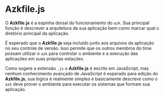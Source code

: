 # Azkfile.js

O **Azkfile.js** é a espinha dorsal do funcionamento do `azk`. Sua principal função é descrever a arquitetura da sua aplicação bem como marcar qual o diretório principal da aplicação.

É esperado que o **Azkfile.js** seja incluído junto aos arquivos da aplicação no seu controle de versão. Isso permite que os outros membros do time possam utilizar o `azk` para controlar o ambiente e a execução das aplicações em suas próprias estações.

Como sugere a extensão `.js` o **Azkfile.js** é escrito em JavaScript, mas nenhum conhecimento avançado de JavaScript é esperado para edição do **Azkfile.js**, sua lógica é realmente simples e basicamente descreve como o `azk` deve prover o ambiente para executar os sistemas que formam sua aplicação.
